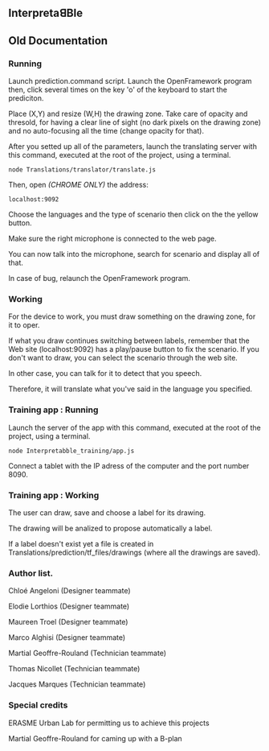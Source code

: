 ## InterpretaꓭBle




## Old Documentation

### Running
Launch prediction.command script.
Launch the OpenFramework program then, click several times on the key 'o' of the keyboard to start the prediciton.

Place (X,Y) and resize (W,H) the drawing zone. Take care of opacity and thresold, for having a clear line of sight (no dark pixels on the drawing zone) and no auto-focusing all the time (change opacity for that).

After you setted up all of the parameters, launch the translating server with this command, executed at the root of the
project, using a terminal.


```
node Translations/translator/translate.js
```

Then, open *(CHROME ONLY)* the address:
```
localhost:9092
```
Choose the languages and the type of scenario then click on the the yellow button. 

Make sure the right microphone is connected to the web page.

You can now talk into the microphone, search for scenario and display all of that.

In case of bug, relaunch the OpenFramework program.

### Working

For the device to work, you must draw something on the drawing zone, for it to oper.

If what you draw continues switching between labels, remember that the Web site (localhost:9092) has a play/pause button to fix the scenario.
If you don't want to draw, you can select the scenario through the web site. 

In other case, you can talk for it to detect that you speech.

Therefore, it will translate what you've said in the language you specified.

### Training app : Running 

Launch the server of the app with this command, executed at the root of the project, using a terminal.

```
node Interpretabble_training/app.js
```
Connect a tablet with the IP adress of the computer and the port number  8090.

### Training app : Working

The user can draw, save and choose a label for its drawing.

The drawing will be analized to propose automatically a label. 

If a label doesn't exist yet a file is created in Translations/prediction/tf_files/drawings (where all the drawings are saved).

### Author list.

Chloé Angeloni (Designer teammate)

Elodie Lorthios (Designer teammate)

Maureen Troel (Designer teammate)

Marco Alghisi (Designer teammate)

Martial Geoffre-Rouland (Technician teammate)

Thomas Nicollet (Technician teammate)

Jacques Marques (Technician teammate)

### Special credits

ERASME Urban Lab for permitting us to achieve this projects

Martial Geoffre-Rouland for caming up with a B-plan 
